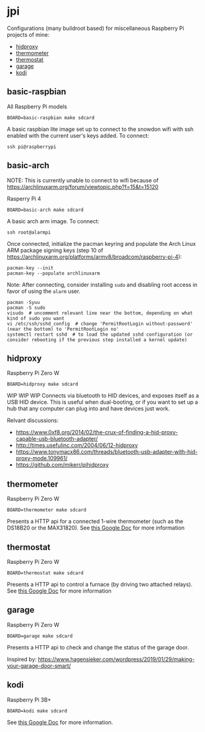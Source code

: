 # jpi

Configurations (many buildroot based) for miscellaneous Raspberry Pi projects
of mine:

- [hidproxy](#hidproxy)
- [thermometer](#thermometer)
- [thermostat](#thermostat)
- [garage](#garage)
- [kodi](#kodi)


## basic-raspbian

All Raspberry Pi models

    BOARD=basic-raspbian make sdcard

A basic raspbian lite image set up to connect to the snowdon wifi with ssh
enabled with the current user's keys added. To connect:

    ssh pi@raspberrypi

## basic-arch

NOTE: This is currently unable to connect to wifi because of
      https://archlinuxarm.org/forum/viewtopic.php?f=15&t=15120

Rasperry Pi 4

    BOARD=basic-arch make sdcard

A basic arch arm image. To connect:

    ssh root@alarmpi

Once connected, initialize the pacman keyring and populate the Arch Linux ARM
package signing keys (step 10 of
https://archlinuxarm.org/platforms/armv8/broadcom/raspberry-pi-4):

    pacman-key --init
    pacman-key --populate archlinuxarm

Note: After connecting, consider installing `sudo` and disabling root access in favor
of using the `alarm` user.

    pacman -Syuu
    pacman -S sudo
    visudo  # uncomment relevant line near the bottom, depending on what kind of sudo you want
    vi /etc/ssh/sshd_config  # change 'PermitRootLogin without-password' (near the bottom) to 'PermitRootLogin no'
    systemctl restart sshd  # to load the updated sshd configuration (or consider rebooting if the previous step installed a kernel update)

## hidproxy

Raspberry Pi Zero W

    BOARD=hidproxy make sdcard

WIP WIP WIP
Connects via bluetooth to HID devices, and exposes itself as a USB HID device.
This is useful when dual-booting, or if you want to set up a hub that any
computer can plug into and have devices just work.

Relvant discussions:

  - https://www.0xf8.org/2014/02/the-crux-of-finding-a-hid-proxy-capable-usb-bluetooth-adapter/
  - http://times.usefulinc.com/2004/06/12-hidproxy
  - https://www.tonymacx86.com/threads/bluetooth-usb-adapter-with-hid-proxy-mode.109961/
  - https://github.com/mikerr/pihidproxy

## thermometer

Raspberry Pi Zero W

    BOARD=thermometer make sdcard

Presents a HTTP api for a connected 1-wire thermometer (such as the DS18B20 or the MAX31820).
See [this Google Doc][thermostat doc] for more information

## thermostat

Raspberry Pi Zero W

    BOARD=thermostat make sdcard

Presents a HTTP api to control a furnace (by driving two attached relays).
See [this Google Doc][thermostat doc] for more information

[thermostat doc]: https://docs.google.com/document/d/19nYJWsHrPTapQddteFwLnRkTK_-vMuOusMupaPRWAcI/

## garage

Raspberry Pi Zero W

    BOARD=garage make sdcard

Presents a HTTP api to check and change the status of the garage door.

Inspired by: https://www.hagensieker.com/wordpress/2019/01/29/making-your-garage-door-smart/

## kodi

Raspberry Pi 3B+

    BOARD=kodi make sdcard

See [this Google Doc][kodi doc] for more information.

[kodi doc]: https://docs.google.com/document/d/1LtwhNzlWBPv61b5ysdFDaDuw3bote0nc9ObSiC2ZJ7s/
